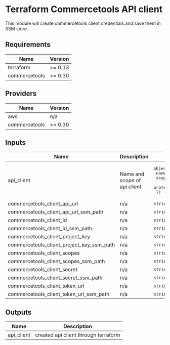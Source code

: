 # Terraform Commercetools API client

This module will create commercetools client credentials and save them in SSM store.

<!-- BEGINNING OF PRE-COMMIT-TERRAFORM DOCS HOOK -->
## Requirements

| Name | Version |
|------|---------|
| terraform | >= 0.13 |
| commercetools | >= 0.30 |

## Providers

| Name | Version |
|------|---------|
| aws | n/a |
| commercetools | >= 0.30 |

## Inputs

| Name | Description | Type | Default | Required |
|------|-------------|------|---------|:--------:|
| api\_client | Name and scope of api client | <pre>object({<br>    name      = string<br>    scope     = list(string)<br>    protected = bool<br>  })</pre> | n/a | yes |
| commercetools\_client\_api\_url | n/a | `string` | `""` | no |
| commercetools\_client\_api\_url\_ssm\_path | n/a | `string` | `""` | no |
| commercetools\_client\_id | n/a | `string` | `""` | no |
| commercetools\_client\_id\_ssm\_path | n/a | `string` | `""` | no |
| commercetools\_client\_project\_key | n/a | `string` | `""` | no |
| commercetools\_client\_project\_key\_ssm\_path | n/a | `string` | `""` | no |
| commercetools\_client\_scopes | n/a | `string` | `""` | no |
| commercetools\_client\_scopes\_ssm\_path | n/a | `string` | `""` | no |
| commercetools\_client\_secret | n/a | `string` | `""` | no |
| commercetools\_client\_secret\_ssm\_path | n/a | `string` | `""` | no |
| commercetools\_client\_token\_url | n/a | `string` | `""` | no |
| commercetools\_client\_token\_url\_ssm\_path | n/a | `string` | `""` | no |

## Outputs

| Name | Description |
|------|-------------|
| api\_client | created api client through terraform |

<!-- END OF PRE-COMMIT-TERRAFORM DOCS HOOK -->
